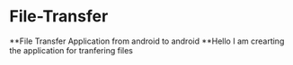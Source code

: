 # File-Transfer
**File Transfer Application from android to android
**Hello I am crearting the application for tranfering files
